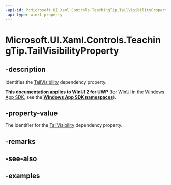 ```yaml
---
-api-id: P:Microsoft.UI.Xaml.Controls.TeachingTip.TailVisibilityProperty
-api-type: winrt property
---
```


# Microsoft.UI.Xaml.Controls.TeachingTip.TailVisibilityProperty

<!--
public static Windows.UI.Xaml.DependencyProperty TailVisibilityProperty { get; }
-->

## -description

Identifies the [TailVisibility](teachingtip_tailvisibility.md) dependency property.

**This documentation applies to WinUI 2 for UWP** (for [WinUI](/windows/apps/winui/winui3/) in the [Windows App SDK](/windows/apps/windows-app-sdk/), see the **[Windows App SDK namespaces](/windows/windows-app-sdk/api/winrt/)**).

## -property-value

The identifier for the [TailVisibility](teachingtip_tailvisibility.md) dependency property.

## -remarks

## -see-also

## -examples

